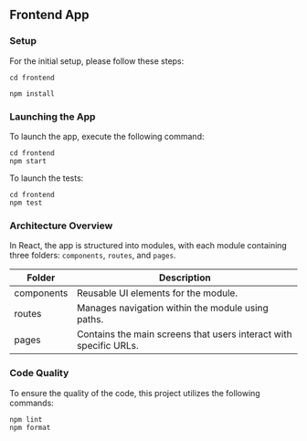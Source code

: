 ## Frontend App

### Setup

For the initial setup, please follow these steps:

```
cd frontend

npm install
```

### Launching the App

To launch the app, execute the following command:

```
cd frontend
npm start
```

To launch the tests:

```
cd frontend
npm test
```

### Architecture Overview

In React, the app is structured into modules, with each module containing three folders: ```components```, ```routes```, and ```pages```.

| Folder       | Description                                                       |
|--------------|------------------------------------------------------------------ |
| components   | Reusable UI elements for the module.                              |
| routes       | Manages navigation within the module using paths.                 |
| pages        | Contains the main screens that users interact with specific URLs. |


### Code Quality

To ensure the quality of the code, this project utilizes the following commands:
```
npm lint
npm format
```
